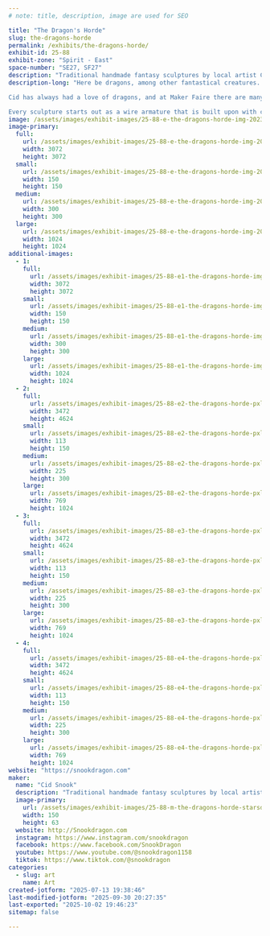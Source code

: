 ```yaml
---
# note: title, description, image are used for SEO

title: "The Dragon's Horde"
slug: the-dragons-horde
permalink: /exhibits/the-dragons-horde/
exhibit-id: 25-88
exhibit-zone: "Spirit - East"
space-number: "SE27, SF27"
description: "Traditional handmade fantasy sculptures by local artist Cid Snook."
description-long: "Here be dragons, among other fantastical creatures. Local artist Cid Snook specializes in traditional handmade sculptures with a flair for colorful fantasy designs.

Cid has always had a love of dragons, and at Maker Faire there are many like minded people who also share this deep love of the mystical winged reptiles. Sculpting in clay has allowed Cid to bring these mythical beasts to life!

Every sculpture starts out as a wire armature that is built upon with clay. After the sculpture is complete it is molded and resin casts are made which are each hand finished and hand painted by Cid. Cid works the entire year to bring these creations to Maker Faire and it is a true passion to bring her creatures to life."
image: /assets/images/exhibit-images/25-88-e-the-dragons-horde-img-20231103-150919-745-300x300.jpg
image-primary: 
  full:
    url: /assets/images/exhibit-images/25-88-e-the-dragons-horde-img-20231103-150919-745-full.jpg
    width: 3072
    height: 3072
  small:
    url: /assets/images/exhibit-images/25-88-e-the-dragons-horde-img-20231103-150919-745-150x150.jpg
    width: 150
    height: 150
  medium:
    url: /assets/images/exhibit-images/25-88-e-the-dragons-horde-img-20231103-150919-745-300x300.jpg
    width: 300
    height: 300
  large:
    url: /assets/images/exhibit-images/25-88-e-the-dragons-horde-img-20231103-150919-745-1024x1024.jpg
    width: 1024
    height: 1024
additional-images: 
  - 1:
    full:
      url: /assets/images/exhibit-images/25-88-e1-the-dragons-horde-img-20230928-184820-582-full.jpg
      width: 3072
      height: 3072
    small:
      url: /assets/images/exhibit-images/25-88-e1-the-dragons-horde-img-20230928-184820-582-150x150.jpg
      width: 150
      height: 150
    medium:
      url: /assets/images/exhibit-images/25-88-e1-the-dragons-horde-img-20230928-184820-582-300x300.jpg
      width: 300
      height: 300
    large:
      url: /assets/images/exhibit-images/25-88-e1-the-dragons-horde-img-20230928-184820-582-1024x1024.jpg
      width: 1024
      height: 1024
  - 2:
    full:
      url: /assets/images/exhibit-images/25-88-e2-the-dragons-horde-pxl-20241109-002619491-full.jpg
      width: 3472
      height: 4624
    small:
      url: /assets/images/exhibit-images/25-88-e2-the-dragons-horde-pxl-20241109-002619491-113x150.jpg
      width: 113
      height: 150
    medium:
      url: /assets/images/exhibit-images/25-88-e2-the-dragons-horde-pxl-20241109-002619491-225x300.jpg
      width: 225
      height: 300
    large:
      url: /assets/images/exhibit-images/25-88-e2-the-dragons-horde-pxl-20241109-002619491-769x1024.jpg
      width: 769
      height: 1024
  - 3:
    full:
      url: /assets/images/exhibit-images/25-88-e3-the-dragons-horde-pxl-20241109-002649575-full.jpg
      width: 3472
      height: 4624
    small:
      url: /assets/images/exhibit-images/25-88-e3-the-dragons-horde-pxl-20241109-002649575-113x150.jpg
      width: 113
      height: 150
    medium:
      url: /assets/images/exhibit-images/25-88-e3-the-dragons-horde-pxl-20241109-002649575-225x300.jpg
      width: 225
      height: 300
    large:
      url: /assets/images/exhibit-images/25-88-e3-the-dragons-horde-pxl-20241109-002649575-769x1024.jpg
      width: 769
      height: 1024
  - 4:
    full:
      url: /assets/images/exhibit-images/25-88-e4-the-dragons-horde-pxl-20241109-002627219-full.jpg
      width: 3472
      height: 4624
    small:
      url: /assets/images/exhibit-images/25-88-e4-the-dragons-horde-pxl-20241109-002627219-113x150.jpg
      width: 113
      height: 150
    medium:
      url: /assets/images/exhibit-images/25-88-e4-the-dragons-horde-pxl-20241109-002627219-225x300.jpg
      width: 225
      height: 300
    large:
      url: /assets/images/exhibit-images/25-88-e4-the-dragons-horde-pxl-20241109-002627219-769x1024.jpg
      width: 769
      height: 1024
website: "https://snookdragon.com"
maker: 
  name: "Cid Snook"
  description: "Traditional handmade fantasy sculptures by local artist Cid Snook. Cid sculpts all of her creations by hand. One thing is clear Cid has always loved DRAGONS!"
  image-primary:
    url: /assets/images/exhibit-images/25-88-m-the-dragons-horde-starsdragonetsybanner-150x63.jpg
    width: 150
    height: 63
  website: http://Snookdragon.com
  instagram: https://www.instagram.com/snookdragon
  facebook: https://www.facebook.com/SnookDragon
  youtube: https://www.youtube.com/@snookdragon1158
  tiktok: https://www.tiktok.com/@snookdragon
categories: 
  - slug: art
    name: Art
created-jotform: "2025-07-13 19:38:46"
last-modified-jotform: "2025-09-30 20:27:35"
last-exported: "2025-10-02 19:46:23"
sitemap: false

---
```

